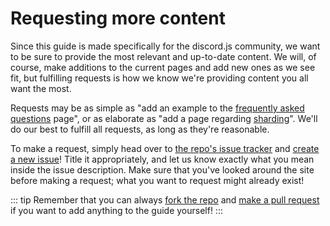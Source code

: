 # Requesting more content

Since this guide is made specifically for the discord.js community, we want to be sure to provide the most relevant and up-to-date content. We will, of course, make additions to the current pages and add new ones as we see fit, but fulfilling requests is how we know we're providing content you all want the most.

Requests may be as simple as "add an example to the [frequently asked questions](/popular-topics/faq.html) page", or as elaborate as "add a page regarding [sharding](/sharding/)". We'll do our best to fulfill all requests, as long as they're reasonable.

To make a request, simply head over to [the repo's issue tracker](https://github.com/discordjs/guide/issues) and [create a new issue](https://github.com/discordjs/guide/issues/new)! Title it appropriately, and let us know exactly what you mean inside the issue description. Make sure that you've looked around the site before making a request; what you want to request might already exist!

::: tip
Remember that you can always [fork the repo](https://github.com/discordjs/guide) and [make a pull request](https://github.com/discordjs/guide/pulls) if you want to add anything to the guide yourself!
:::
